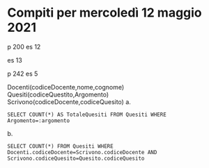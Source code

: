 # Compiti per mercoledì 12 maggio 2021
p 200
es 12

es 13

p 242 
 es 5
 
Docenti(codiceDocente,nome,cognome)
Quesiti(codiceQuestito,Argomento)
Scrivono(codiceDocente,codiceQuesito)
a.

    SELECT COUNT(*) AS TotaleQuesiti FROM Quesiti WHERE Argomento=:argomento

b.

    SELECT COUNT(*) FROM Quesiti WHERE Docenti.codiceDocente=Scrivono.codiceDocente AND Scrivono.codiceQuesito=Quesito.codiceQuesito 

<!--stackedit_data:
eyJoaXN0b3J5IjpbLTg2ODI3NzkxNSwtMTE2MTE2OTI3MV19
-->